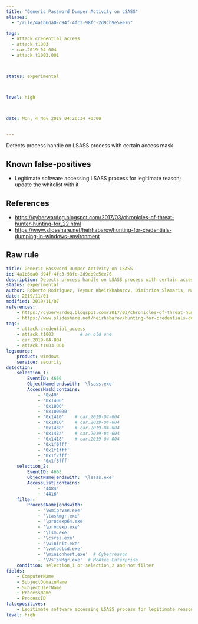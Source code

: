 ```yaml
---
title: "Generic Password Dumper Activity on LSASS"
aliases:
  - "/rule/4a1b6da0-d94f-4fc3-98fc-2d9cb9e5ee76"

tags:
  - attack.credential_access
  - attack.t1003
  - car.2019-04-004
  - attack.t1003.001



status: experimental



level: high



date: Mon, 4 Nov 2019 04:26:34 +0300


---
```


Detects process handle on LSASS process with certain access mask

<!--more-->


## Known false-positives

* Legitimate software accessing LSASS process for legitimate reason; update the whitelist with it



## References

* https://cyberwardog.blogspot.com/2017/03/chronicles-of-threat-hunter-hunting-for_22.html
* https://www.slideshare.net/heirhabarov/hunting-for-credentials-dumping-in-windows-environment


## Raw rule
```yaml
title: Generic Password Dumper Activity on LSASS
id: 4a1b6da0-d94f-4fc3-98fc-2d9cb9e5ee76
description: Detects process handle on LSASS process with certain access mask
status: experimental
author: Roberto Rodriguez, Teymur Kheirkhabarov, Dimitrios Slamaris, Mark Russinovich, Aleksey Potapov, oscd.community (update)
date: 2019/11/01
modified: 2019/11/07
references:
    - https://cyberwardog.blogspot.com/2017/03/chronicles-of-threat-hunter-hunting-for_22.html
    - https://www.slideshare.net/heirhabarov/hunting-for-credentials-dumping-in-windows-environment
tags:
    - attack.credential_access
    - attack.t1003          # an old one
    - car.2019-04-004
    - attack.t1003.001
logsource:
    product: windows
    service: security
detection:
    selection_1:
        EventID: 4656
        ObjectName|endswith: '\lsass.exe'
        AccessMask|contains:
            - '0x40'
            - '0x1400'
            - '0x1000'
            - '0x100000'
            - '0x1410'    # car.2019-04-004
            - '0x1010'    # car.2019-04-004
            - '0x1438'    # car.2019-04-004
            - '0x143a'    # car.2019-04-004
            - '0x1418'    # car.2019-04-004
            - '0x1f0fff'
            - '0x1f1fff'
            - '0x1f2fff'
            - '0x1f3fff'
    selection_2:
        EventID: 4663
        ObjectName|endswith: '\lsass.exe'
        AccessList|contains:
            - '4484'
            - '4416'
    filter:
        ProcessName|endswith:
            - '\wmiprvse.exe'
            - '\taskmgr.exe'
            - '\procexp64.exe'
            - '\procexp.exe'
            - '\lsm.exe'
            - '\csrss.exe'
            - '\wininit.exe'
            - '\vmtoolsd.exe'
            - '\minionhost.exe'  # Cyberreason
            - '\VsTskMgr.exe'  # McAfee Enterprise
    condition: selection_1 or selection_2 and not filter
fields:
    - ComputerName
    - SubjectDomainName
    - SubjectUserName
    - ProcessName
    - ProcessID
falsepositives:
    - Legitimate software accessing LSASS process for legitimate reason; update the whitelist with it
level: high

```
